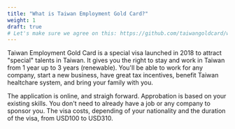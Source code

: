 ```yaml
---
title: "What is Taiwan Employment Gold Card?"
weight: 1
draft: true
# Let's make sure we agree on this: https://github.com/taiwangoldcard/website/pull/23
---
```


Taiwan Employment Gold Card is a special visa launched in 2018 to attract "special" talents in Taiwan. 
It gives you the right to stay and work in Taiwan from 1 year up to 3 years (renewable). You'll be able to work for any company, start a new business, have great tax incentives,  benefit Taiwan healtchare system, and bring your family with you.

The application is online, and straigh forward. Approbation is based on your existing skills. You don't need  to already have a job or any company to sponsor you. The visa costs, depending of your nationality and the duration of the visa, from USD100 to USD310.

